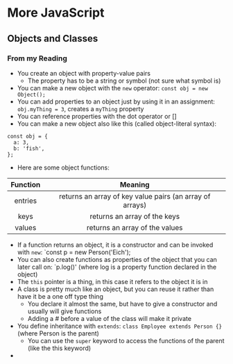 # More JavaScript

## Objects and Classes

### From my Reading
- You create an object with property-value pairs
  - The property has to be a string or symbol (not sure what symbol is)
- You can make a new object with the `new` operator: `const obj = new Object();`
- You can add properties to an object just by using it in an assignment: `obj.myThing = 3`, creates a `myThing` property
- You can reference properties with the dot operator or []
- You can make a new object also like this (called object-literal syntax):
```
const obj = {
  a: 3,
  b: 'fish',
};
```
- Here are some object functions:

| Function | Meaning |
| :---: | :---: |
| entries | returns an array of key value pairs (an array of arrays) |
| keys | returns an array of the keys |
| values | returns an array of the values |

- If a function returns an object, it is a constructor and can be invoked with `new`: `const p = new Person('Eich');
- You can also create functions as properties of the object that you can later call on: `p.log()' (where log is a property function declared in the object)
- The `this` pointer is a thing, in this case it refers to the object it is in
- A class is pretty much like an object, but you can reuse it rather than have it be a one off type thing
  - You declare it almost the same, but have to give a constructor and usually will give functions
  - Adding a # before a value of the class will make it private
- You define inheritance with `extends`: `class Employee extends Person {}` (where Person is the parent)
  - You can use the `super` keyword to access the functions of the parent (like the this keyword)
- 
